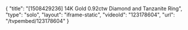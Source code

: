 {
    "title": "[1508429236] 14K Gold 0.92ctw Diamond and Tanzanite Ring",
    "type": "solo",
    "layout": "iframe-static",
    "videoId": "123178604",
    "url": "\/tvpembed\/123178604"
}